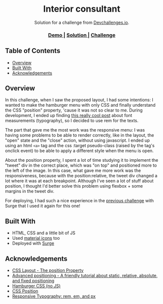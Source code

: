 <h1 align="center">Interior consultant</h1>

<div align="center">
   Solution for a challenge from  <a href="http://devchallenges.io" target="_blank">Devchallenges.io</a>.
</div>

<div align="center">
  <h3>
    <a href="https://dw-rw-interiorconsultant.surge.sh/">
      Demo
    </a>
    <span> | </span>
    <a href="https://github.com/leticiavna/devchallenges-responsiveweb/tree/main/InteriorConsultant">
      Solution
    </a>
    <span> | </span>
    <a href="https://devchallenges.io/challenges/Jymh2b2FyebRTUljkNcb">
      Challenge
    </a>
  </h3>
</div>

## Table of Contents

- [Overview](#overview)
- [Built With](#built-with)
- [Acknowledgements](#acknowledgements)

## Overview

In this challenge, when I saw the proposed layout, I had some intentions: I wanted to make the hamburger menu with only CSS and finally understand the CSS "position" property, 'cause it was not so clear to me. During development, I ended up finding [this really cool post](https://www.element84.com/blog/responsive-typography) about font measurements (typography), so I decided to use rem for the texts.

The part that gave me the most work was the responsive menu: I was having some problems to be able to render correctly, like in the layout, the "open" state and the "close" action, without using javascript. I ended up using an html `<a>` tag and the css :target pseudo-class (raised by the tag's onclick event) to be able to apply a different style when the menu is open.

About the position property, I spent a lot of time studying it to implement the "tweet" div in the correct place, which was "on top" and positioned more to the left of the image. In this case, what gave me more work was the responsiveness, because with the position:relative, the tweet div changed a lot where it was at each breakpoint. Although I've seen a lot of stuff about position, I thought I'd better solve this problem using flexbox + some margins in the tweet div.

For deploying, I had such a nice experience in the [previous challenge](https://github.com/leticiavna/devchallenges-responsiveweb/tree/main/TeamPage) with Surge that I used it again for this one!

## Built With

- HTML, CSS and a little bit of JS
- Used [material icons](https://fonts.google.com/icons) too
- Deployed with [Surge](https://surge.sh/)

## Acknowledgements

- [CSS Layout - The position Property](https://www.w3schools.com/css/css_positioning.asp)
- [Advanced positioning - A friendly tutorial about static, relative, absolute, and fixed positioning](https://www.internetingishard.com/html-and-css/advanced-positioning/)
- [Hamburger CSS (no JS)](https://dev.to/ljcdev/hamburger-css-no-js-2dfa)
- [CSS Position](https://devchallenges.io/learn/tutorial/css-position)
- [Responsive Typography: rem, em, and px](https://www.element84.com/blog/responsive-typography)